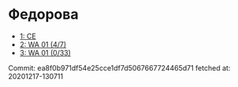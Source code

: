 # Федорова
- [1: CE](1.md)
- [2: WA 01 (4/7)](2.md)
- [3: WA 01 (0/33)](3.md)

Commit: ea8f0b971df54e25cce1df7d5067667724465d71
 fetched at: 20201217-130711
